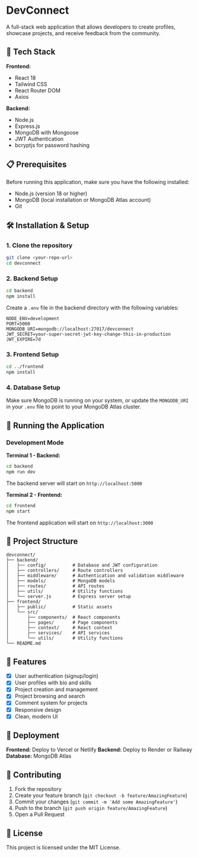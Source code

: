 # DevConnect

A full-stack web application that allows developers to create profiles, showcase projects, and receive feedback from the community.

## 🚀 Tech Stack

**Frontend:**
- React 18
- Tailwind CSS
- React Router DOM
- Axios

**Backend:**
- Node.js
- Express.js
- MongoDB with Mongoose
- JWT Authentication
- bcryptjs for password hashing

## 📋 Prerequisites

Before running this application, make sure you have the following installed:
- Node.js (version 18 or higher)
- MongoDB (local installation or MongoDB Atlas account)
- Git

## 🛠️ Installation & Setup

### 1. Clone the repository
```bash
git clone <your-repo-url>
cd devconnect
```

### 2. Backend Setup
```bash
cd backend
npm install
```

Create a `.env` file in the backend directory with the following variables:
```env
NODE_ENV=development
PORT=5000
MONGODB_URI=mongodb://localhost:27017/devconnect
JWT_SECRET=your-super-secret-jwt-key-change-this-in-production
JWT_EXPIRE=7d
```

### 3. Frontend Setup
```bash
cd ../frontend
npm install
```

### 4. Database Setup
Make sure MongoDB is running on your system, or update the `MONGODB_URI` in your `.env` file to point to your MongoDB Atlas cluster.

## 🚀 Running the Application

### Development Mode

**Terminal 1 - Backend:**
```bash
cd backend
npm run dev
```
The backend server will start on `http://localhost:5000`

**Terminal 2 - Frontend:**
```bash
cd frontend
npm start
```
The frontend application will start on `http://localhost:3000`

## 📁 Project Structure

```
devconnect/
├── backend/
│   ├── config/          # Database and JWT configuration
│   ├── controllers/     # Route controllers
│   ├── middleware/      # Authentication and validation middleware
│   ├── models/          # MongoDB models
│   ├── routes/          # API routes
│   ├── utils/           # Utility functions
│   └── server.js        # Express server setup
├── frontend/
│   ├── public/          # Static assets
│   └── src/
│       ├── components/  # React components
│       ├── pages/       # Page components
│       ├── context/     # React context
│       ├── services/    # API services
│       └── utils/       # Utility functions
└── README.md
```

## 🌟 Features

- [x] User authentication (signup/login)
- [x] User profiles with bio and skills
- [x] Project creation and management
- [x] Project browsing and search
- [x] Comment system for projects
- [x] Responsive design
- [x] Clean, modern UI

## 🚀 Deployment

**Frontend:** Deploy to Vercel or Netlify
**Backend:** Deploy to Render or Railway
**Database:** MongoDB Atlas

## 🤝 Contributing

1. Fork the repository
2. Create your feature branch (`git checkout -b feature/AmazingFeature`)
3. Commit your changes (`git commit -m 'Add some AmazingFeature'`)
4. Push to the branch (`git push origin feature/AmazingFeature`)
5. Open a Pull Request

## 📝 License

This project is licensed under the MIT License.